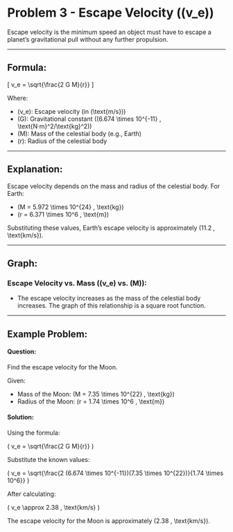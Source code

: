 # Problem 3 - Escape Velocity (\(v_e\))

Escape velocity is the minimum speed an object must have to escape a planet’s gravitational pull without any further propulsion.

---

## Formula:

\[
v_e = \sqrt{\frac{2 G M}{r}}
\]

Where:  
- \(v_e\): Escape velocity (in \(\text{m/s}\))  
- \(G\): Gravitational constant \((6.674 \times 10^{-11} \, \text{N·m}^2/\text{kg}^2)\)  
- \(M\): Mass of the celestial body (e.g., Earth)  
- \(r\): Radius of the celestial body  

---

## Explanation:
Escape velocity depends on the mass and radius of the celestial body. For Earth:
- \(M = 5.972 \times 10^{24} \, \text{kg}\)  
- \(r = 6.371 \times 10^6 \, \text{m}\)

Substituting these values, Earth’s escape velocity is approximately \(11.2 \, \text{km/s}\).

---

## Graph:
### Escape Velocity vs. Mass (\(v_e\) vs. \(M\)):

- The escape velocity increases as the mass of the celestial body increases. The graph of this relationship is a square root function.

---

## Example Problem:

#### Question:
Find the escape velocity for the Moon.  

Given:  
- Mass of the Moon: \(M = 7.35 \times 10^{22} \, \text{kg}\)  
- Radius of the Moon: \(r = 1.74 \times 10^6 \, \text{m}\)

#### Solution:

Using the formula:

\(
v_e = \sqrt{\frac{2 G M}{r}}
\)

Substitute the known values:

\(
v_e = \sqrt{\frac{2 (6.674 \times 10^{-11})(7.35 \times 10^{22})}{1.74 \times 10^6}}
\)

After calculating:

\(
v_e \approx 2.38 \, \text{km/s}
\)

The escape velocity for the Moon is approximately \(2.38 \, \text{km/s}\).
